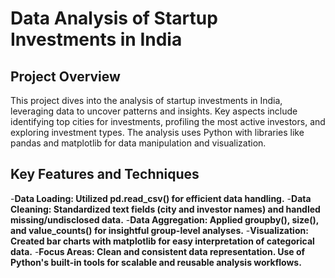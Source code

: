 # Data Analysis of Startup Investments in India
## Project Overview
This project dives into the analysis of startup investments in India, leveraging data to uncover patterns and insights. Key aspects include identifying top cities for investments, profiling the most active investors, and exploring investment types. The analysis uses Python with libraries like pandas and matplotlib for data manipulation and visualization.

## Key Features and Techniques
 -**Data Loading: Utilized pd.read_csv() for efficient data handling.**
 -**Data Cleaning: Standardized text fields (city and investor names) and handled missing/undisclosed data.**
 -**Data Aggregation: Applied groupby(), size(), and value_counts() for insightful group-level analyses.**
 -**Visualization: Created bar charts with matplotlib for easy interpretation of categorical data.**
 -**Focus Areas:
Clean and consistent data representation.
Use of Python's built-in tools for scalable and reusable analysis workflows.**
